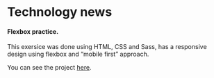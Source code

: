 # Technology news
#### Flexbox practice.

This exersice was done using HTML, CSS and Sass, has a responsive design using flexbox and “mobile first” approach.

You can see the project [here](https://julianaquiroz18.github.io/technology_news/).
